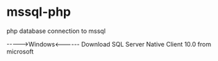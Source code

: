 # mssql-php
php database connection to mssql

----->Windows<------
Download SQL Server Native Client 10.0 from microsoft
